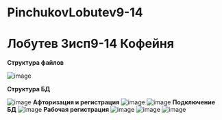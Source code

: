 # PinchukovLobutev9-14
<h1> Лобутев 3исп9-14 Кофейня</h1>

<b>Структура файлов</b>

![image](https://user-images.githubusercontent.com/114148739/218980949-492869d1-ec15-4da1-bccd-379ee66ccc41.png)

<b>Структура БД </b>

![image](https://user-images.githubusercontent.com/114148739/218981126-d6e1a8f6-83b7-4f98-9ae3-a776f9951fda.png)
<b>Афторизация и регистрация</b>
![image](https://user-images.githubusercontent.com/114148739/218981286-2cd2e5f2-34cb-4c77-bace-f18b7a6090fa.png)
![image](https://user-images.githubusercontent.com/114148739/218981299-0a57f61c-2e58-454a-a627-8c0288194efa.png)
<b>Подключение БД </b>
![image](https://user-images.githubusercontent.com/114148739/218981422-096b7847-d958-4594-a360-d1b527c83d34.png)
<b>Рабочая регистрация </b>
![image](https://user-images.githubusercontent.com/114148739/218981717-c3fad3e8-ee37-445e-9e95-a88155eb7d5c.png)
![image](https://user-images.githubusercontent.com/114148739/218981763-32534c4e-36d3-4b9d-8545-ebdfd2e7863b.png)
![image](https://user-images.githubusercontent.com/114148739/218981799-0e01c40a-11c0-47f1-8271-b4b256093eb8.png)

